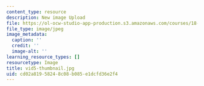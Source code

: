 ```yaml
---
content_type: resource
description: New image Upload
file: https://ol-ocw-studio-app-production.s3.amazonaws.com/courses/18-s997-introduction-to-matlab-programming-fall-2011/cd02a81958248c08b085e1dcfd36e2f4_vid5-thumbnail.jpg
file_type: image/jpeg
image_metadata:
  caption: ''
  credit: ''
  image-alt: ''
learning_resource_types: []
resourcetype: Image
title: vid5-thumbnail.jpg
uid: cd02a819-5824-8c08-b085-e1dcfd36e2f4
---
```

